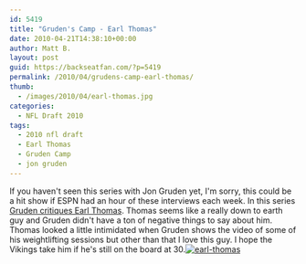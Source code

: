 ```yaml
---
id: 5419
title: "Gruden's Camp - Earl Thomas"
date: 2010-04-21T14:38:10+00:00
author: Matt B.
layout: post
guid: https://backseatfan.com/?p=5419
permalink: /2010/04/grudens-camp-earl-thomas/
thumb:
  - /images/2010/04/earl-thomas.jpg
categories:
  - NFL Draft 2010
tags:
  - 2010 nfl draft
  - Earl Thomas
  - Gruden Camp
  - jon gruden
---
```


<div class="entry">
  <p>
    If you haven't seen this series with Jon Gruden yet, I'm sorry, this could be a hit show if ESPN had an hour of these interviews each week. In this series <a href="http://espn.go.com/video/clip?id=5121703">Gruden critiques Earl Thomas</a>. Thomas seems like a really down to earth guy and Gruden didn't have a ton of negative things to say about him. Thomas looked a little intimidated when Gruden shows the video of some of his weightlifting sessions but other than that I love this guy. I hope the Vikings take him if he's still on the board at 30.<a href="/images/2010/04/earl-thomas.jpg"><img class="aligncenter size-medium wp-image-5420" title="earl-thomas" src="/images/2010/04/earl-thomas-300x168.jpg" alt="earl-thomas" width="300" height="168" srcset="/images/2010/04/earl-thomas-300x168.jpg 300w, /images/2010/04/earl-thomas.jpg 576w" sizes="(max-width: 300px) 100vw, 300px" /></a>
  </p>
</div>
